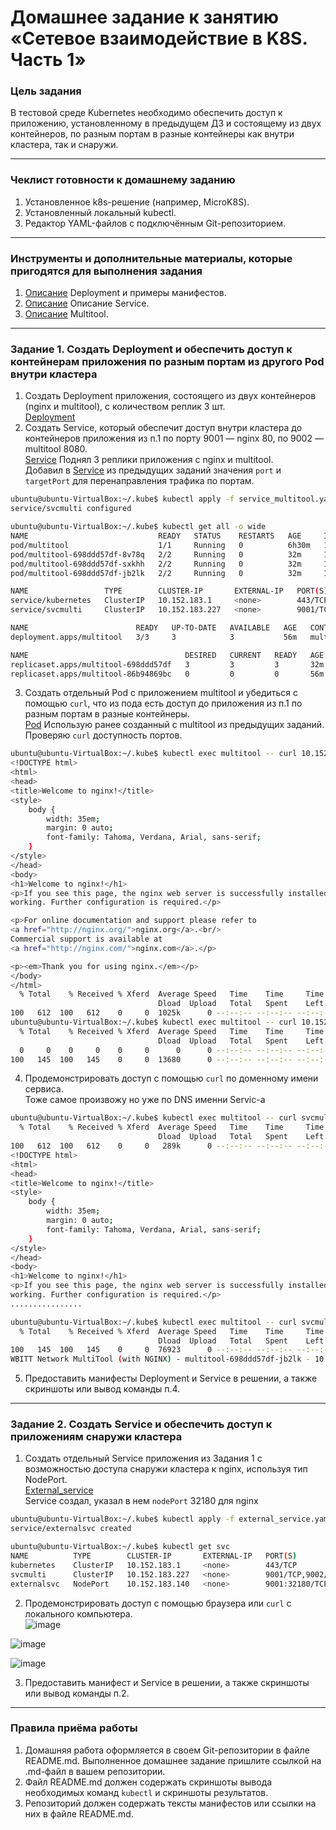 # Домашнее задание к занятию «Сетевое взаимодействие в K8S. Часть 1»

### Цель задания

В тестовой среде Kubernetes необходимо обеспечить доступ к приложению, установленному в предыдущем ДЗ и состоящему из двух контейнеров, по разным портам в разные контейнеры как внутри кластера, так и снаружи.

------

### Чеклист готовности к домашнему заданию

1. Установленное k8s-решение (например, MicroK8S).
2. Установленный локальный kubectl.
3. Редактор YAML-файлов с подключённым Git-репозиторием.

------

### Инструменты и дополнительные материалы, которые пригодятся для выполнения задания

1. [Описание](https://kubernetes.io/docs/concepts/workloads/controllers/deployment/) Deployment и примеры манифестов.
2. [Описание](https://kubernetes.io/docs/concepts/services-networking/service/) Описание Service.
3. [Описание](https://github.com/wbitt/Network-MultiTool) Multitool.

------

### Задание 1. Создать Deployment и обеспечить доступ к контейнерам приложения по разным портам из другого Pod внутри кластера

1. Создать Deployment приложения, состоящего из двух контейнеров (nginx и multitool), с количеством реплик 3 шт.  
[Deployment](https://github.com/AlekseyDrobnyi/netology_devops/blob/main/12.4/yml/multitool.yaml)
2. Создать Service, который обеспечит доступ внутри кластера до контейнеров приложения из п.1 по порту 9001 — nginx 80, по 9002 — multitool 8080.  
[Service](https://github.com/AlekseyDrobnyi/netology_devops/blob/main/12.4/yml/service_multitool.yaml)
Поднял 3 реплики приложения с nginx и multitool.  
Добавил в [Service](https://github.com/AlekseyDrobnyi/netology_devops/blob/main/12.4/yml/service_multitool.yaml) из предыдущих заданий значения `port` и `targetPort` для перенаправления трафика по портам.  
```bash
ubuntu@ubuntu-VirtualBox:~/.kube$ kubectl apply -f service_multitool.yaml
service/svcmulti configured

ubuntu@ubuntu-VirtualBox:~/.kube$ kubectl get all -o wide
NAME                             READY   STATUS    RESTARTS   AGE     IP           NODE   NOMINATED NODE   READINESS GATES
pod/multitool                    1/1     Running   0          6h30m   10.1.77.30   k8s    <none>           <none>
pod/multitool-698ddd57df-8v78q   2/2     Running   0          32m     10.1.77.45   k8s    <none>           <none>
pod/multitool-698ddd57df-sxkhh   2/2     Running   0          32m     10.1.77.46   k8s    <none>           <none>
pod/multitool-698ddd57df-jb2lk   2/2     Running   0          32m     10.1.77.47   k8s    <none>           <none>

NAME                 TYPE        CLUSTER-IP       EXTERNAL-IP   PORT(S)             AGE     SELECTOR
service/kubernetes   ClusterIP   10.152.183.1     <none>        443/TCP             25h     <none>
service/svcmulti     ClusterIP   10.152.183.227   <none>        9001/TCP,9002/TCP   6h30m   app=multi

NAME                        READY   UP-TO-DATE   AVAILABLE   AGE   CONTAINERS        IMAGES                               SELECTOR
deployment.apps/multitool   3/3     3            3           56m   multitool,nginx   wbitt/network-multitool,nginx:1.19   app=multi

NAME                                   DESIRED   CURRENT   READY   AGE   CONTAINERS        IMAGES                               SELECTOR
replicaset.apps/multitool-698ddd57df   3         3         3       32m   multitool,nginx   wbitt/network-multitool,nginx:1.19   app=multi,pod-template-hash=698ddd57df
replicaset.apps/multitool-86b94869bc   0         0         0       56m   multitool,nginx   wbitt/network-multitool,nginx:1.19   app=multi,pod-template-hash=86b94869bc
```
3. Создать отдельный Pod с приложением multitool и убедиться с помощью `curl`, что из пода есть доступ до приложения из п.1 по разным портам в разные контейнеры.  
[Pod](https://github.com/AlekseyDrobnyi/netology_devops/blob/main/12.3/yml/multitoolPod.yaml)
Использую ранее созданный с multitool из предыдущих заданий.  
Проверяю `curl` доступность портов.  
```bash
ubuntu@ubuntu-VirtualBox:~/.kube$ kubectl exec multitool -- curl 10.152.183.227:9001
<!DOCTYPE html>
<html>
<head>
<title>Welcome to nginx!</title>
<style>
    body {
        width: 35em;
        margin: 0 auto;
        font-family: Tahoma, Verdana, Arial, sans-serif;
    }
</style>
</head>
<body>
<h1>Welcome to nginx!</h1>
<p>If you see this page, the nginx web server is successfully installed and
working. Further configuration is required.</p>

<p>For online documentation and support please refer to
<a href="http://nginx.org/">nginx.org</a>.<br/>
Commercial support is available at
<a href="http://nginx.com/">nginx.com</a>.</p>

<p><em>Thank you for using nginx.</em></p>
</body>
</html>
  % Total    % Received % Xferd  Average Speed   Time    Time     Time  Current
                                 Dload  Upload   Total   Spent    Left  Speed
100   612  100   612    0     0  1025k      0 --:--:-- --:--:-- --:--:--  597k
ubuntu@ubuntu-VirtualBox:~/.kube$ kubectl exec multitool -- curl 10.152.183.227:9002
  % Total    % Received % Xferd  Average Speed   Time    Time     Time  Current
                                 Dload  Upload   Total   Spent    Left  Speed
  0     0    0     0    0     0      0      0 --:--:-- --:--:-- --:--:--     0WBITT Network MultiTool (with NGINX) - multitool-698ddd57df-sxkhh - 10.1.77.46 - HTTP: 8080 , HTTPS: 11443 . (Formerly praqma/network-multitool)
100   145  100   145    0     0  13680      0 --:--:-- --:--:-- --:--:-- 14500
```
4. Продемонстрировать доступ с помощью `curl` по доменному имени сервиса.  
Тоже самое произвожу но уже по DNS именни Servic-a
```bash
ubuntu@ubuntu-VirtualBox:~/.kube$ kubectl exec multitool -- curl svcmulti.default.svc.cluster.local:9001
  % Total    % Received % Xferd  Average Speed   Time    Time     Time  Current
                                 Dload  Upload   Total   Spent    Left  Speed
100   612  100   612    0     0   289k      0 --:--:-- --:--:-- --:--:--  597k
<!DOCTYPE html>
<html>
<head>
<title>Welcome to nginx!</title>
<style>
    body {
        width: 35em;
        margin: 0 auto;
        font-family: Tahoma, Verdana, Arial, sans-serif;
    }
</style>
</head>
<body>
<h1>Welcome to nginx!</h1>
<p>If you see this page, the nginx web server is successfully installed and
working. Further configuration is required.</p>
................

ubuntu@ubuntu-VirtualBox:~/.kube$ kubectl exec multitool -- curl svcmulti.default.svc.cluster.local:9002
  % Total    % Received % Xferd  Average Speed   Time    Time     Time  Current
                                 Dload  Upload   Total   Spent    Left  Speed
100   145  100   145    0     0  76923      0 --:--:-- --:--:-- --:--:--  141k
WBITT Network MultiTool (with NGINX) - multitool-698ddd57df-jb2lk - 10.1.77.47 - HTTP: 8080 , HTTPS: 11443 . (Formerly praqma/network-multitool)
```

5. Предоставить манифесты Deployment и Service в решении, а также скриншоты или вывод команды п.4.

------

### Задание 2. Создать Service и обеспечить доступ к приложениям снаружи кластера

1. Создать отдельный Service приложения из Задания 1 с возможностью доступа снаружи кластера к nginx, используя тип NodePort.  
[External_service](https://github.com/AlekseyDrobnyi/netology_devops/blob/main/12.4/yml/external_service.yaml)  
Service создал, указал в нем `nodePort` 32180 для nginx  
```bash
ubuntu@ubuntu-VirtualBox:~/.kube$ kubectl apply -f external_service.yaml
service/externalsvc created

ubuntu@ubuntu-VirtualBox:~/.kube$ kubectl get svc
NAME          TYPE        CLUSTER-IP       EXTERNAL-IP   PORT(S)                         AGE
kubernetes    ClusterIP   10.152.183.1     <none>        443/TCP                         26h
svcmulti      ClusterIP   10.152.183.227   <none>        9001/TCP,9002/TCP               6h46m
externalsvc   NodePort    10.152.183.140   <none>        9001:32180/TCP,9002:30071/TCP   90s
```
2. Продемонстрировать доступ с помощью браузера или `curl` с локального компьютера.  
![image](https://user-images.githubusercontent.com/99823951/229356847-6fb282e4-1d72-47c8-923c-14c0beecccf2.png)

![image](https://user-images.githubusercontent.com/99823951/229356865-2663263d-9157-40c0-8ca2-81bef0965444.png)

![image](https://user-images.githubusercontent.com/99823951/229357542-a25aa5cf-607f-4781-986b-81be474e8aa7.png)

3. Предоставить манифест и Service в решении, а также скриншоты или вывод команды п.2.

------

### Правила приёма работы

1. Домашняя работа оформляется в своем Git-репозитории в файле README.md. Выполненное домашнее задание пришлите ссылкой на .md-файл в вашем репозитории.
2. Файл README.md должен содержать скриншоты вывода необходимых команд `kubectl` и скриншоты результатов.
3. Репозиторий должен содержать тексты манифестов или ссылки на них в файле README.md.
